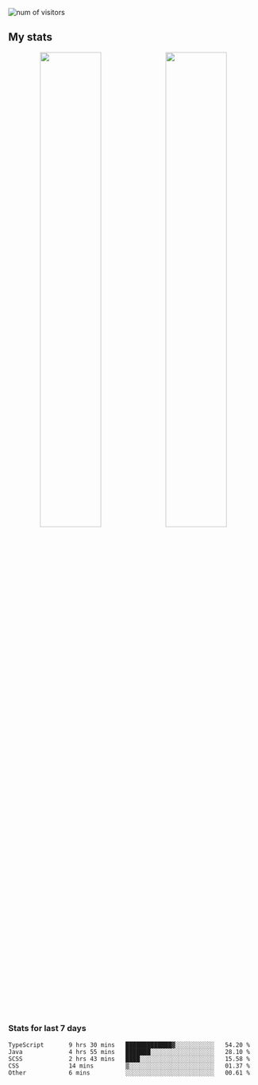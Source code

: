 
<!--
### Hi there 👋
**psycho-baller/psycho-baller** is a ✨ _special_ ✨ repository because its `README.md` (this file) appears on your GitHub profile.

Here are some ideas to get you started:

- 🔭 I’m currently working on ...
- 🌱 I’m currently learning ...
- 👯 I’m looking to collaborate on ...
- 🤔 I’m looking for help with ...
- 💬 Ask me about ...
- 📫 How to reach me: ...
- 😄 Pronouns: ...
- ⚡ Fun fact: ...

[![Readme Card](https://github-readme-stats.vercel.app/api/pin/?username=psycho-baller&repo=github-readme-stats)](https://github.com/anuraghazra/github-readme-stats)

-->
![num of visitors](https://visitor-badge.glitch.me/badge?page_id=psycho-baller.visitor-badge&left_text=Hello%20visitor%20number)
## My stats

<p float="left" align="center">
  <img src="https://github-readme-stats.vercel.app/api?username=psycho-baller&show_icons=true&count_private=true&hide_border=true&include_all_commits=true&theme=blue-green" width="49.5%" />
  <img src="https://github-readme-stats.vercel.app/api/top-langs/?username=psycho-baller&layout=compact&langs_count=6&theme=blue-green&hide_border=true" width="49.5%" /> 
</p>

### Stats for last 7 days
<!--START_SECTION:waka-->

```text
TypeScript       9 hrs 30 mins   █████████████▓░░░░░░░░░░░   54.20 %
Java             4 hrs 55 mins   ███████░░░░░░░░░░░░░░░░░░   28.10 %
SCSS             2 hrs 43 mins   ████░░░░░░░░░░░░░░░░░░░░░   15.58 %
CSS              14 mins         ▒░░░░░░░░░░░░░░░░░░░░░░░░   01.37 %
Other            6 mins          ░░░░░░░░░░░░░░░░░░░░░░░░░   00.61 %
```

<!--END_SECTION:waka-->

